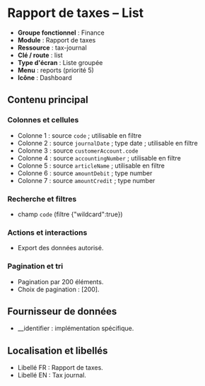 # Rapport de taxes – List

- **Groupe fonctionnel** : Finance
- **Module** : Rapport de taxes
- **Ressource** : tax-journal
- **Clé / route** : list
- **Type d'écran** : Liste groupée
- **Menu** : reports (priorité 5)
- **Icône** : Dashboard

## Contenu principal
### Colonnes et cellules
- Colonne 1 : source `code` ; utilisable en filtre
- Colonne 2 : source `journalDate` ; type date ; utilisable en filtre
- Colonne 3 : source `customerAccount.code`
- Colonne 4 : source `accountingNumber` ; utilisable en filtre
- Colonne 5 : source `articleName` ; utilisable en filtre
- Colonne 6 : source `amountDebit` ; type number
- Colonne 7 : source `amountCredit` ; type number

### Recherche et filtres
- champ `code` (filtre {"wildcard":true})

### Actions et interactions
- Export des données autorisé.

### Pagination et tri
- Pagination par 200 éléments.
- Choix de pagination : [200].

## Fournisseur de données
- __identifier : implémentation spécifique.

## Localisation et libellés
- Libellé FR : Rapport de taxes.
- Libellé EN : Tax journal.